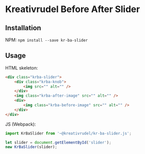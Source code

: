 # Kreativrudel Before After Slider

## Installation
NPM: `npm install --save kr-ba-slider`

## Usage

HTML skeleton:

```HTML
<div class="krba-slider">
    <div class="krba-knob">
        <img src="" alt="" />
    </div>
    <img class="krba-after-image" src="" alt="" />
    <div>
        <img class="krba-before-image" src="" alt="" />
    </div>
</div>
```

JS (Webpack):

```js
import KrBaSlider from '~@kreativrudel/kr-ba-slider.js';

let slider = document.getElementById('slider');
new KrBaSlider(slider);
```
